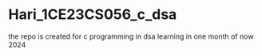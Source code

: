 # Hari_1CE23CS056_c_dsa
the repo is created for c programming in dsa  learning in one month of now 2024
